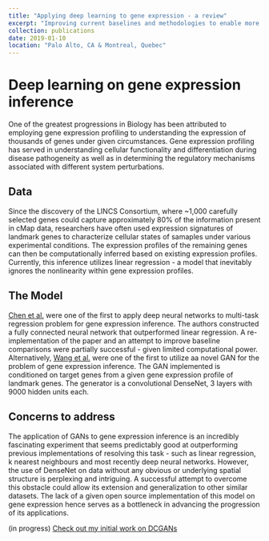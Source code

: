 ```yaml
---
title: "Applying deep learning to gene expression - a review"
excerpt: "Improving current baselines and methodologies to enable more accurate gene expression inference"
collection: publications
date: 2019-01-10
location: "Palo Alto, CA & Montreal, Quebec"
---
```


# Deep learning on gene expression inference  

One of the greatest progressions in Biology has been attributed to employing gene expression profiling to understanding the expression of thousands of genes under given circumstances. Gene expression profiling has served in understanding cellular functionality and differentiation during disease pathogeneity as well as in determining the regulatory mechanisms associated with different system perturbations. 

## Data 

Since the discovery of the LINCS Consortium, where ~1,000 carefully selected genes could capture approximately 80% of the information present in cMap data, researchers have often used expression signatures of landmark genes to characterize cellular states of samaples under various experimental conditions. The expression profiles of the remaining genes can then be computationally inferred based on existing expression profiles. Currently, this inference utilizes linear regression - a model that inevitably ignores the nonlinearity within gene expression profiles. 

## The Model 

[Chen et al.](files/geneexpr.pdf) were one of the first to apply deep neural networks to multi-task regression problem for gene expression inference. The authors constructed a fully connected neural network that outperformed linear regression. A re-implementation of the paper and an attempt to improve baseline comparisons were partially successful - given limited computational power. 
 Alternatively, [Wang et al.](files/gans-geneexpr.pdf) were one of the first to utilize aa novel GAN for the problem of gene expression inference. The GAN implemented is conditioned on target genes from a given gene expression profile of landmark genes. The generator is a convolutional DenseNet, 3 layers with 9000 hidden units each. 
 

## Concerns to address

The application of GANs to gene expression inference is an incredibly fascinating experiment that seems predictably good at outperforming previous implementations of resolving this task - such as linear regression, k nearest neighbours and most recently deep neural networks. However, the use of DenseNet on data without any obvious or underlying spatial structure is perplexing and intriguing. A successful attempt to overcome this obstacle could allow its extension and generalization to other similar datasets. The lack of a given open source implementation of this model on gene expression hence serves as a bottleneck in advancing the progression of its applications. 

(in progress) [Check out my initial work on DCGANs]()
